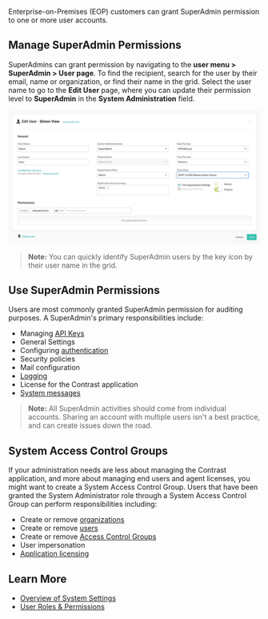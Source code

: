 <!--
title: "Granting SuperAdmin to Other Administrators"
description: "EOP guide for granting named SuperAdmin Accounts"
tags: "Admin manage SuperAdmin EOP grant permissions"
-->

Enterprise-on-Premises (EOP) customers can grant SuperAdmin permission to one or more user accounts. 

## Manage SuperAdmin Permissions

SuperAdmins can grant permission by navigating to the **user menu > SuperAdmin > User page**. To find the recipient, search for the user by their email, name or organization, or find their name in the grid. Select the user name to go to the **Edit User** page, where you can update their permission level to **SuperAdmin** in the **System Administration** field. 

<a href="assets/images/Edit-user.png" rel="lightbox" title="Edit user permission"><img class="thumbnail" src="assets/images/Edit-user.png"/></a>

> **Note:** You can quickly identify SuperAdmin users by the key icon by their user name in the grid.

## Use SuperAdmin Permissions

Users are most commonly granted SuperAdmin permission for auditing purposes. A SuperAdmin's primary responsibilities include:

* Managing [API Keys](admin-systemsecurity.html#manage-api) 
* General Settings
* Configuring [authentication](installation-setupauth.html)
* Security policies
* Mail configuration
* [Logging](installation-setupconfig.html#log)
* License for the Contrast application  
* [System messages](admin-systemsettings.html#message)

> **Note:** All SuperAdmin activities should come from individual accounts. Sharing an account with multiple users isn't a best practice, and can create issues down the road.

## System Access Control Groups

If your administration needs are less about managing the Contrast application, and more about managing end users and agent licenses, you might want to create a System Access Control Group. Users that have been granted the System Administrator role through a System Access Control Group can perform responsibilities including: 

* Create or remove [organizations](admin-onboardteam.html#org)
* Create or remove [users](admin-onboardteam.html#create-user)
* Create or remove [Access Control Groups](admin-manageorgs.html#access)
* User impersonation
* [Application licensing](user-apps.html#license)

## Learn More

* [Overview of System Settings](admin-systemsettings.html#system-glance)
* [User Roles & Permissions](admin-manageorgsroleperm.html#roles)


